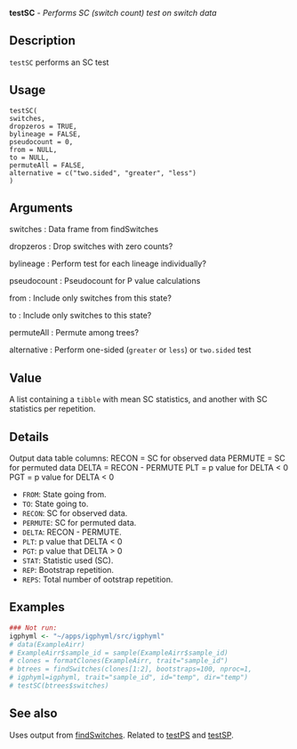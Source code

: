 **testSC** - *Performs SC (switch count) test on switch data*

Description
--------------------

`testSC` performs an SC test


Usage
--------------------
```
testSC(
switches,
dropzeros = TRUE,
bylineage = FALSE,
pseudocount = 0,
from = NULL,
to = NULL,
permuteAll = FALSE,
alternative = c("two.sided", "greater", "less")
)
```

Arguments
-------------------

switches
:   Data frame from findSwitches

dropzeros
:   Drop switches with zero counts?

bylineage
:   Perform test for each lineage individually?

pseudocount
:   Pseudocount for P value calculations

from
:   Include only switches from this state?

to
:   Include only switches to this state?

permuteAll
:   Permute among trees?

alternative
:   Perform one-sided (`greater` or `less`)
or `two.sided` test




Value
-------------------

A list containing a `tibble` with mean SC statistics, and another 
with SC statistics per repetition.


Details
-------------------

Output data table columns:
RECON = SC for observed data
PERMUTE = SC for permuted data
DELTA = RECON - PERMUTE
PLT = p value for DELTA < 0
PGT = p value for DELTA < 0

+ `FROM`: State going from.
+ `TO`: State going to.
+ `RECON`: SC for observed data.
+ `PERMUTE`: SC for permuted data.
+ `DELTA`:  RECON - PERMUTE.
+ `PLT`: p value that DELTA < 0
+ `PGT`: p value that DELTA > 0
+ `STAT`: Statistic used (SC).
+ `REP`: Bootstrap repetition.
+ `REPS`: Total number of ootstrap repetition.




Examples
-------------------

```R
### Not run:
igphyml <- "~/apps/igphyml/src/igphyml"
# data(ExampleAirr)
# ExampleAirr$sample_id = sample(ExampleAirr$sample_id)
# clones = formatClones(ExampleAirr, trait="sample_id")
# btrees = findSwitches(clones[1:2], bootstraps=100, nproc=1,
# igphyml=igphyml, trait="sample_id", id="temp", dir="temp")
# testSC(btrees$switches)
```



See also
-------------------

Uses output from [findSwitches](findSwitches.md). Related to [testPS](testPS.md)
and [testSP](testSP.md).






